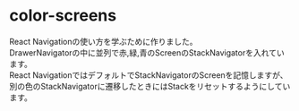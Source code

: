 # color-screens
React Navigationの使い方を学ぶために作りました。  
DrawerNavigatorの中に並列で赤,緑,青のScreenのStackNavigatorを入れています。  
React NavigationではデフォルトでStackNavigatorのScreenを記憶しますが、別の色のStackNavigatorに遷移したときにはStackをリセットするようにしています。